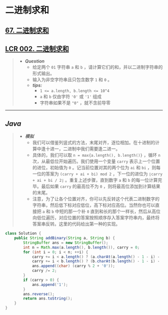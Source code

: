 # 二进制求和

## [67. 二进制求和](https://leetcode.cn/problems/add-binary/)

## [LCR 002. 二进制求和](https://leetcode.cn/problems/JFETK5/)

> - ***Question***
>   - 给定两个 `01` 字符串 `a` 和 `b` ，请计算它们的和，并以二进制字符串的形式输出。
>   - 输入为非空字符串且只包含数字 `1` 和 `0` 。
>   - ***tips:***
>     - `1 <= a.length, b.length <= 10^4`
>     - `a` 和 `b` 仅由字符 `'0'` 或 `'1'` 组成
>     - 字符串如果不是 `"0"` ，就不含前导零

---

## *Java*

> - ***模拟***
>   - 我们可以借鉴列竖式的方法，末尾对齐，逐位相加。在十进制的计算中逢十进一，二进制中我们需要逢二进一。
>   - 具体的，我们可以取 `n = max{a.length(), b.length()}` ，循环 `n` 次，从最低位开始遍历。我们使用一个变量 `carry` 表示上一个位置的进位，初始值为 `0` 。记当前位置对其的两个位为 `ai` 和 `bi` ，则每一位的答案为 `(carry + ai + bi) mod 2` ，下一位的进位为 `⌊carry + ai + bi / 2⌋` 。重复上述步骤，直到数字 `a` 和 `b` 的每一位计算完毕。最后如果 `carry` 的最高位不为 `0` ，则将最高位添加到计算结果的末尾。
>   - 注意，为了让各个位置对齐，你可以先反转这个代表二进制数字的字符串，然后低下标对应低位，高下标对应高位。当然你也可以直接把 `a` 和 `b` 中短的那一个补 `0` 直到和长的那个一样长，然后从高位向低位遍历，对应位置的答案按照顺序存入答案字符串内，最终将答案串反转。这里的代码给出第一种的实现。

```java
class Solution {
    public String addBinary(String a, String b) {
        StringBuffer ans = new StringBuffer();
        int n = Math.max(a.length(), b.length()), carry = 0;
        for (int i = 0; i < n; ++i) {
            carry += i < a.length() ? (a.charAt(a.length() - 1 - i) - '0') : 0;
            carry += i < b.length() ? (b.charAt(b.length() - 1 - i) - '0') : 0;
            ans.append((char) (carry % 2 + '0'));
            carry /= 2;
        }
        if (carry > 0) {
            ans.append('1');
        }
        ans.reverse();
        return ans.toString();
    }
}
```
